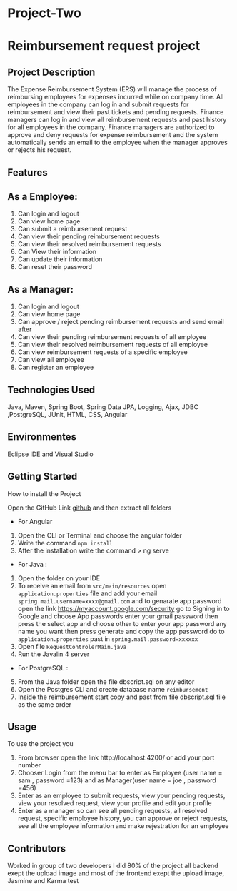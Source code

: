 # Project-Two

Reimbursement request project
===
Project Description
---
The Expense Reimbursement System (ERS) will manage the process of reimbursing employees for expenses incurred while on company time. All employees in the company can log in and submit requests for reimbursement and view their past tickets and pending requests. Finance managers can log in and view all reimbursement requests and past history for all employees in the company. Finance managers are authorized to approve and deny requests for expense reimbursement and the system automatically sends an email to the employee when the manager approves or rejects his request.

## Features

As a Employee:
---
1.	Can login and logout
2.	Can view home page
3.	Can submit a reimbursement request
4.	Can view their pending reimbursement requests
5.	Can view their resolved  reimbursement requests
6.	Can View their information
7.	Can update their information
8.	Can reset their password

As a Manager: 
-----
1.	Can login and logout
2.	Can view home page
3.	Can approve / reject pending reimbursement requests and send email after
4.	Can view their pending reimbursement requests of all employee
5.	Can view their resolved  reimbursement requests of all employee
6.	Can view reimbursement requests of a specific employee 
7.	Can view all employee
8.	Can register an employee 

Technologies Used  
---
Java, Maven, Spring Boot, Spring Data JPA, Logging, Ajax, JDBC ,PostgreSQL, JUnit, HTML, CSS, Angular

Environmentes  
---
Eclipse IDE and Visual Studio

Getting Started
---
How to install the Project

Open the GitHub Link [github](https://github.com/SamehBotros/Project-One.git) and then extract all folders
*  For Angular 
1.	Open the CLI or Terminal and choose the angular folder
2.	Write the command  ` npm install `
3.	After the installation write the command > ng serve
*  For Java : 
1.	Open the folder on your IDE
2.	To receive an email from `src/main/resources` open `application.properties` file and add your email `spring.mail.username=xxxx@gmail.com` and to genarate app password open the link  https://myaccount.google.com/security go to Signing in to Google and choose App passwords enter your gmail password then press the select app and choose other to enter your app password any name you want then press generate and copy the app password do to  `application.properties` past in `spring.mail.password=xxxxxx` 
3.	Open file `RequestControlerMain.java`
4.	Run the Javalin 4 server
*  For PostgreSQL :
5.	From the Java folder open the file dbscript.sql on any editor 
6.	Open the Postgres CLI and create database name `reimbursement`
7.	Inside the reimbursement start copy and past from file dbscript.sql file as the same order

Usage
---
To use the project you 
1.	From browser open the link http://localhost:4200/ or add your port number
2.	Chooser Login from the menu bar to enter as Employee (user name = sam , password =123) and as Manager(user name = joe , password =456)
3.	Enter as an employee to submit requests, view  your pending requests, view your resolved request, view your profile and edit your profile  
4.	Enter as a manager so can see all pending requests, all resolved request, specific employee history, you can approve or reject requests, see all the employee information and make rejestration for an employee


Contributors
-----
Worked in group of two developers I did 80% of the project all backend exept the upload image and most of the frontend exept the upload image, Jasmine and Karma test 


